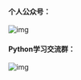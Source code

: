 #### 个人公众号：

![img](https://mmbiz.qpic.cn/mmbiz_gif/Kad3LZzM7n6uzFga1B69DQnSku7PTNMLpuCCqBsen29oiaYVuw1jCKOkmr8uwOLnDBhe2ibym1MQiaU1hicDEPdDug/640?wx_fmt=gif&tp=webp&wxfrom=5&wx_lazy=1)

#### Python学习交流群：

![img](https://mmbiz.qpic.cn/mmbiz_png/Kad3LZzM7n6EpLoE4X796picE9hG6TDTYSLgRqRrHDj4Wxv3HxDE4GGYicTwEJkjia6SliaIc2mWfsDW9HKqsmjDDg/640?wx_fmt=png&tp=webp&wxfrom=5&wx_lazy=1&wx_co=1)